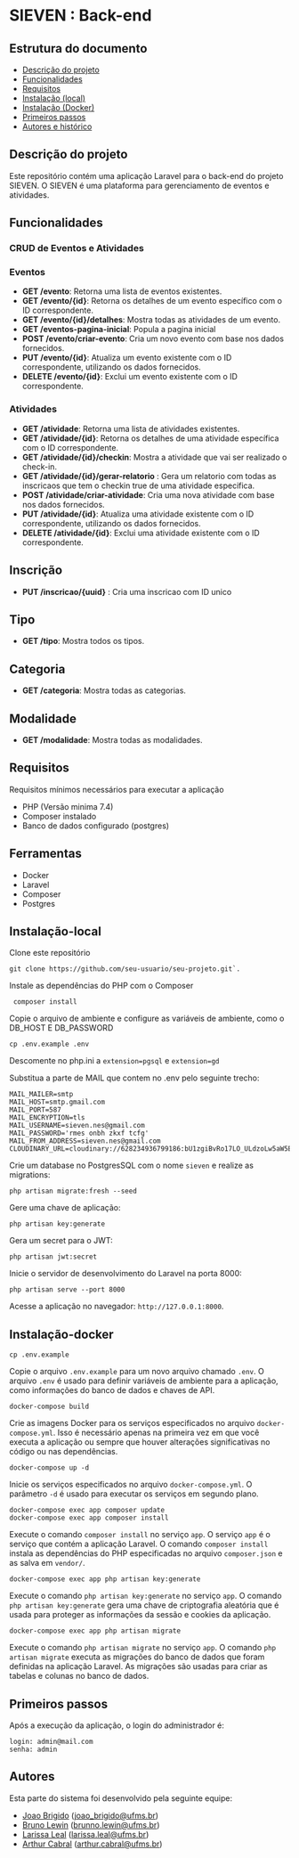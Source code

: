 # SIEVEN : Back-end 



## Estrutura do documento

- [Descrição do projeto](#descri%C3%A7%C3%A3o-do-projeto)
- [Funcionalidades](#funcionalidades)
- [Requisitos](#requisitos)
- [Instalação (local)](#instalação-local)
- [Instalação (Docker)](#instalação-docker)
- [Primeiros passos](#primeiros-passos)
- [Autores e histórico](#autores)


## Descrição do projeto
Este repositório contém uma aplicação Laravel para o back-end do projeto SIEVEN. O SIEVEN é uma plataforma para gerenciamento de eventos e atividades.

## Funcionalidades
### CRUD de Eventos e Atividades
### Eventos

- **GET /evento**: Retorna uma lista de eventos existentes.
- **GET /evento/{id}**: Retorna os detalhes de um evento específico com o ID correspondente.
- **GET /evento/{id}/detalhes**: Mostra todas as atividades de um evento.
- **GET /eventos-pagina-inicial**: Popula a pagina inicial
- **POST /evento/criar-evento**: Cria um novo evento com base nos dados fornecidos.
- **PUT /evento/{id}**: Atualiza um evento existente com o ID correspondente, utilizando os dados fornecidos.
- **DELETE /evento/{id}**: Exclui um evento existente com o ID correspondente.

### Atividades

- **GET /atividade**: Retorna uma lista de atividades existentes.
- **GET /atividade/{id}**: Retorna os detalhes de uma atividade específica com o ID correspondente.
- **GET /atividade/{id}/checkin**: Mostra a atividade que vai ser realizado o check-in.
- **GET /atividade/{id}/gerar-relatorio** : Gera um relatorio com todas as inscricaos que tem o checkin true de uma atividade especifica.
- **POST /atividade/criar-atividade**: Cria uma nova atividade com base nos dados fornecidos.
- **PUT /atividade/{id}**: Atualiza uma atividade existente com o ID correspondente, utilizando os dados fornecidos.
- **DELETE /atividade/{id}**: Exclui uma atividade existente com o ID correspondente.

## Inscrição

- **PUT /inscricao/{uuid}** : Cria uma inscricao com ID unico

## Tipo

- **GET /tipo**: Mostra todos os tipos.

## Categoria

- **GET /categoria**: Mostra todas as categorias.

## Modalidade

- **GET /modalidade**: Mostra todas as modalidades.


## Requisitos
 Requisitos mínimos necessários para executar a aplicação
 - PHP (Versão minima 7.4)
 - Composer instalado
 - Banco de dados configurado (postgres)   

## Ferramentas
- Docker
- Laravel
- Composer
- Postgres

## Instalação-local

Clone este repositório
```
git clone https://github.com/seu-usuario/seu-projeto.git`.
```
Instale as dependências do PHP com o Composer
```
 composer install
```
Copie o arquivo de ambiente e configure as variáveis de ambiente, como o DB_HOST E DB_PASSWORD
 
```
cp .env.example .env
```
Descomente no php.ini a `extension=pgsql` e `extension=gd`

Substitua a parte de MAIL que contem no .env pelo seguinte trecho:

```
MAIL_MAILER=smtp
MAIL_HOST=smtp.gmail.com
MAIL_PORT=587
MAIL_ENCRYPTION=tls
MAIL_USERNAME=sieven.nes@gmail.com
MAIL_PASSWORD='rmes onbh zkxf tcfg'
MAIL_FROM_ADDRESS=sieven.nes@gmail.com
CLOUDINARY_URL=cloudinary://628234936799186:bU1zgiBvRo17LO_ULdzoLw5aW5E@dzgahmu0x
```
Crie um database no PostgresSQL com o nome `sieven` e realize as migrations:

```
php artisan migrate:fresh --seed
```
Gere uma chave de aplicação:

 ```
php artisan key:generate
```
Gera um secret para o JWT:

```
php artisan jwt:secret
```

Inicie o servidor de desenvolvimento do Laravel na porta 8000: 
```
php artisan serve --port 8000
```
 
Acesse a aplicação no navegador: `http://127.0.0.1:8000`.


## Instalação-docker
 
```
cp .env.example
```
Copie o arquivo `.env.example` para um novo arquivo chamado `.env`. O arquivo `.env` é usado para definir variáveis de ambiente para a aplicação, como informações do banco de dados e chaves de API.

```
docker-compose build
```

Crie as imagens Docker para os serviços especificados no arquivo `docker-compose.yml`. Isso é necessário apenas na primeira vez em que você executa a aplicação ou sempre que houver alterações significativas no código ou nas dependências.

```
docker-compose up -d
```

Inicie os serviços especificados no arquivo `docker-compose.yml`. O parâmetro `-d` é usado para executar os serviços em segundo plano.

```
docker-compose exec app composer update
docker-compose exec app composer install
```

Execute o comando `composer install` no serviço `app`. O serviço `app` é o serviço que contém a aplicação Laravel. O comando `composer install` instala as dependências do PHP especificadas no arquivo `composer.json` e as salva em `vendor/`.

```
docker-compose exec app php artisan key:generate
```

Execute o comando `php artisan key:generate` no serviço `app`. O comando `php artisan key:generate` gera uma chave de criptografia aleatória que é usada para proteger as informações da sessão e cookies da aplicação.

```
docker-compose exec app php artisan migrate
```

Execute o comando `php artisan migrate` no serviço `app`. O comando `php artisan migrate` executa as migrações do banco de dados que foram definidas na aplicação Laravel. As migrações são usadas para criar as tabelas e colunas no banco de dados.


## Primeiros passos
Após a execução da aplicação, o login do administrador é:
```
login: admin@mail.com
senha: admin
```

## Autores 
Esta parte do sistema foi desenvolvido pela seguinte equipe:

- [Joao Brigido](https://github.com/jvbrigido2) (joao_brigido@ufms.br)
- [Bruno Lewin](https://github.com/AgenteVIIX) (brunno.lewin@ufms.br)
- [Larissa Leal](https://github.com/larisleal) (larissa.leal@ufms.br)
- [Arthur Cabral](https://github.com/arthcabral) (arthur.cabral@ufms.br)
  

 
